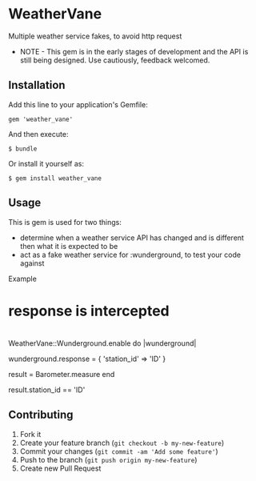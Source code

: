 # WeatherVane

Multiple weather service fakes, to avoid http request

* NOTE - This gem is in the early stages of development and the API is still
being designed.  Use cautiously, feedback welcomed.

## Installation

Add this line to your application's Gemfile:

    gem 'weather_vane'

And then execute:

    $ bundle

Or install it yourself as:

    $ gem install weather_vane

## Usage

This is gem is used for two things:
- determine when a weather service API has changed and is different then what it is expected to be
- act as a fake weather service for :wunderground, to test your code against

Example
# response is intercepted
#
WeatherVane::Wunderground.enable do |wunderground|
  
  wunderground.response = {
    'station_id' => 'ID'
  }
  
  result = Barometer.measure
end

result.station_id == 'ID'


## Contributing

1. Fork it
2. Create your feature branch (`git checkout -b my-new-feature`)
3. Commit your changes (`git commit -am 'Add some feature'`)
4. Push to the branch (`git push origin my-new-feature`)
5. Create new Pull Request